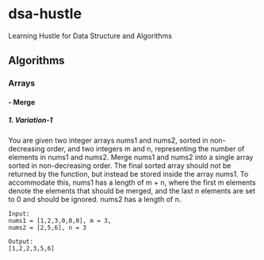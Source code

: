 # dsa-hustle
Learning Hustle for Data Structure and Algorithms

## Algorithms

### Arrays

#### - Merge

##### 1. Variation-1
You are given two integer arrays nums1 and nums2, sorted in non-decreasing order,
and two integers m and n, representing the number of elements in nums1 and nums2.
Merge nums1 and nums2 into a single array sorted in non-decreasing order.
The final sorted array should not be returned by the function,
but instead be stored inside the array nums1. To accommodate this, nums1 has a length of m + n,
where the first m elements denote the elements that should be merged,
and the last n elements are set to 0 and should be ignored. nums2 has a length of n.
```
Input: 
nums1 = [1,2,3,0,0,0], m = 3, 
nums2 = [2,5,6], n = 3

Output: 
[1,2,2,3,5,6]
```
